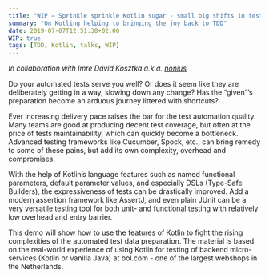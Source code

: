 ```yaml
---
title: "WIP – Sprinkle sprinkle Kotlin sugar - small big shifts in test preparation"
summary: "On Kotling helping to bringing the joy back to TDD"
date: 2019-07-07T12:51:38+02:00
WIP: true
tags: [TDD, Kotlin, talks, WIP]
---
```


_In collaboration with Imre Dávid Kosztka a.k.a. [nonius](https://github.com/nonius)_

Do your automated tests serve you well? Or does it seem like they are deliberately getting in a way, slowing down any change? Has the “given”’s preparation become an arduous journey littered with shortcuts? 

Ever increasing delivery pace raises the bar for the test automation quality. Many teams are good at producing decent test coverage, but often at the price of tests maintainability, which can quickly become a bottleneck. Advanced testing frameworks like Cucumber, Spock, etc., can bring remedy to some of these pains, but add its own complexity, overhead and compromises.

With the help of Kotlin’s language features such as named functional parameters, default parameter values, and especially DSLs (Type-Safe Builders), the expressiveness of tests can be drastically improved. Add a modern assertion framework like AssertJ, and even plain JUnit can be a very versatile testing tool for both unit- and functional testing with relatively low overhead and entry barrier.

This demo will show how to use the features of Kotlin to fight the rising complexities of the automated test data preparation. The material is based on the real-world experience of using Kotlin for testing of backend micro-services (Kotlin or vanilla Java) at bol.com - one of the largest webshops in the Netherlands.